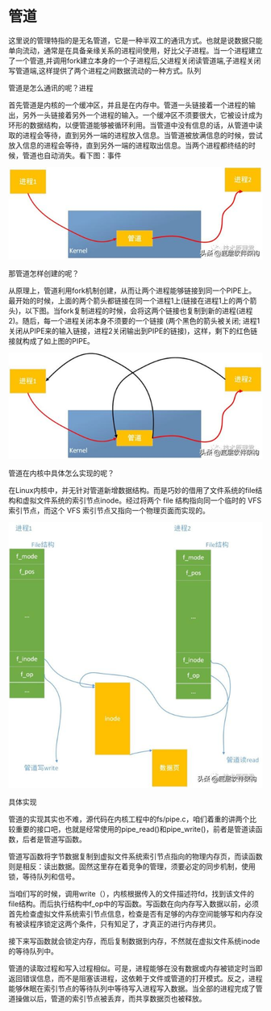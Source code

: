 # 管道

这里说的管理特指的是无名管道，它是一种半双工的通讯方式。也就是说数据只能单向流动，通常是在具备亲缘关系的进程间使用，好比父子进程。当一个进程建立了一个管道,并调用fork建立本身的一个子进程后,父进程关闭读管道端,子进程关闭写管道端,这样提供了两个进程之间数据流动的一种方式。队列

管道是怎么通讯的呢？进程

首先管道是内核的一个缓冲区，并且是在内存中。管道一头链接着一个进程的输出，另外一头链接着另外一个进程的输入。一个缓冲区不须要很大，它被设计成为环形的数据结构，以便管道能够被循环利用。当管道中没有信息的话，从管道中读取的进程会等待，直到另外一端的进程放入信息。当管道被放满信息的时候，尝试放入信息的进程会等待，直到另外一端的进程取出信息。当两个进程都终结的时候，管道也自动消失。看下图：事件

 

![图解Linux进程间通讯实现原理（1），经典干货](image/507_7e5_74f.JPEG)

 

 

那管道怎样创建的呢？

从原理上，管道利用fork机制创建，从而让两个进程能够链接到同一个PIPE上。最开始的时候，上面的两个箭头都链接在同一个进程1上(链接在进程1上的两个箭头)，以下图。当fork复制进程的时候，会将这两个链接也复制到新的进程(进程2)。随后，每一个进程关闭本身不须要的一个链接 (两个黑色的箭头被关闭; 进程1关闭从PIPE来的输入链接，进程2关闭输出到PIPE的链接)，这样，剩下的红色链接就构成了如上图的PIPE。

 

![图解Linux进程间通讯实现原理（1），经典干货](image/508_204_985.JPEG)

 

 

 

管道在内核中具体怎么实现的呢？

在Linux内核中，并无针对管道新增数据结构。而是巧妙的借用了文件系统的file结构和虚拟文件系统的索引节点inode。经过将两个 file 结构指向同一个临时的 VFS 索引节点，而这个 VFS 索引节点又指向一个物理页面而实现的。

 

![图解Linux进程间通讯实现原理（1），经典干货](image/509_ca8_df0.JPEG)

 

 

具体实现

管道的实现其实也不难，源代码在内核工程中的fs/pipe.c，咱们着重的讲两个比较重要的接口吧，也就是经常使用的pipe_read()和pipe_write()，前者是管道读函数，后者是管道写函数。

管道写函数将字节数据复制到虚拟文件系统索引节点指向的物理内存页，而读函数则是相反：读出数据。固然这里存在着竞争的管理，须要必定的同步机制，使用锁，等待队列和信号。

当咱们写的时候，调用write（），内核根据传入的文件描述符fd，找到该文件的file结构。而后执行结构中f_op中的写函数。写函数在向内存写入数据以前，必须首先检查虚拟文件系统索引节点信息，检查是否有足够的内存空间能够写和内存没有被读程序锁定这两个条件，只有知足了，才真正的进行内存拷贝。

接下来写函数就会锁定内存，而后复制数据到内存，不然就在虚拟文件系统inode的等待队列中。

管道的读取过程和写入过程相似。可是，进程能够在没有数据或内存被锁定时当即返回错误信息，而不是阻塞该进程，这依赖于文件或管道的打开模式。反之，进程能够休眠在索引节点的等待队列中等待写入进程写入数据。当全部的进程完成了管道操做以后，管道的索引节点被丢弃，而共享数据页也被释放。